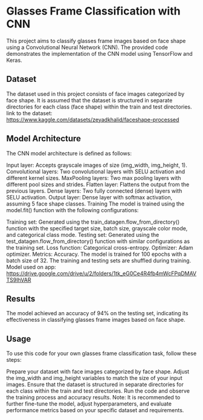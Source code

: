 # Glasses Frame Classification with CNN
This project aims to classify glasses frame images based on face shape using a Convolutional Neural Network (CNN). The provided code demonstrates the implementation of the CNN model using TensorFlow and Keras.

## Dataset
The dataset used in this project consists of face images categorized by face shape. It is assumed that the dataset is structured in separate directories for each class (face shape) within the train and test directories. link to the dataset: https://www.kaggle.com/datasets/zeyadkhalid/faceshape-processed

## Model Architecture
The CNN model architecture is defined as follows:

Input layer: Accepts grayscale images of size (img_width, img_height, 1).
Convolutional layers: Two convolutional layers with SELU activation and different kernel sizes.
MaxPooling layers: Two max pooling layers with different pool sizes and strides.
Flatten layer: Flattens the output from the previous layers.
Dense layers: Two fully connected (dense) layers with SELU activation.
Output layer: Dense layer with softmax activation, assuming 5 face shape classes.
Training
The model is trained using the model.fit() function with the following configurations:

Training set: Generated using the train_datagen.flow_from_directory() function with the specified target size, batch size, grayscale color mode, and categorical class mode.
Testing set: Generated using the test_datagen.flow_from_directory() function with similar configurations as the training set.
Loss function: Categorical cross-entropy.
Optimizer: Adam optimizer.
Metrics: Accuracy.
The model is trained for 100 epochs with a batch size of 32. The training and testing sets are shuffled during training.
Model used on app: https://drive.google.com/drive/u/2/folders/1tk_eG0Ce4R4fb4mWcFPqDMAVTS9IhVAR

## Results
The model achieved an accuracy of 94% on the testing set, indicating its effectiveness in classifying glasses frame images based on face shape.

## Usage
To use this code for your own glasses frame classification task, follow these steps:

Prepare your dataset with face images categorized by face shape.
Adjust the img_width and img_height variables to match the size of your input images.
Ensure that the dataset is structured in separate directories for each class within the train and test directories.
Run the code and observe the training process and accuracy results.
Note: It is recommended to further fine-tune the model, adjust hyperparameters, and evaluate performance metrics based on your specific dataset and requirements.
